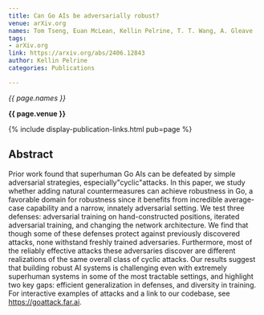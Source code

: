 ```yaml
---
title: Can Go AIs be adversarially robust?
venue: arXiv.org
names: Tom Tseng, Euan McLean, Kellin Pelrine, T. T. Wang, A. Gleave
tags:
- arXiv.org
link: https://arxiv.org/abs/2406.12843
author: Kellin Pelrine
categories: Publications

---
```


*{{ page.names }}*

**{{ page.venue }}**

{% include display-publication-links.html pub=page %}

## Abstract

Prior work found that superhuman Go AIs can be defeated by simple adversarial strategies, especially"cyclic"attacks. In this paper, we study whether adding natural countermeasures can achieve robustness in Go, a favorable domain for robustness since it benefits from incredible average-case capability and a narrow, innately adversarial setting. We test three defenses: adversarial training on hand-constructed positions, iterated adversarial training, and changing the network architecture. We find that though some of these defenses protect against previously discovered attacks, none withstand freshly trained adversaries. Furthermore, most of the reliably effective attacks these adversaries discover are different realizations of the same overall class of cyclic attacks. Our results suggest that building robust AI systems is challenging even with extremely superhuman systems in some of the most tractable settings, and highlight two key gaps: efficient generalization in defenses, and diversity in training. For interactive examples of attacks and a link to our codebase, see https://goattack.far.ai.